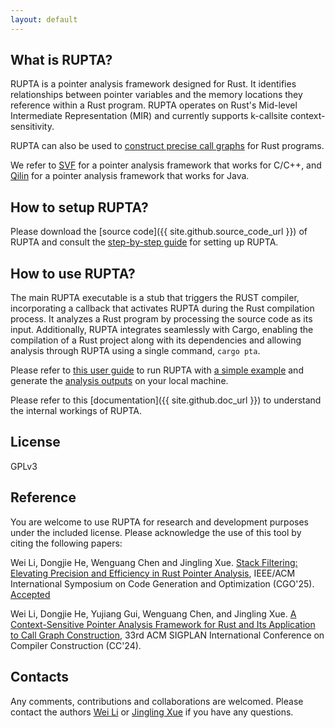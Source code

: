 ```yaml
---
layout: default
---
```



## What is RUPTA?

RUPTA is a pointer analysis framework designed for Rust. It identifies relationships between pointer variables and the memory locations they reference within a Rust program. RUPTA operates on Rust's Mid-level Intermediate Representation (MIR) and currently supports k-callsite context-sensitivity.

RUPTA can also be used to [construct precise call graphs](https://github.com/rustanlys/rupta/wiki/Analyze-a-Simple-Rust-Program#dump-the-call-graph) for Rust programs.

We refer to [SVF](https://svf-tools.github.io/SVF) for a pointer analysis framework that works for C/C++, and [Qilin](https://qilinpta.github.io/Qilin) for a pointer analysis framework that works for Java.

## How to setup RUPTA?

Please download the [source code]({{ site.github.source_code_url }}) of RUPTA and consult the [step-by-step guide](https://github.com/rustanlys/rupta/wiki/Setup-Guide) for setting up RUPTA.
## How to use RUPTA?

The main RUPTA executable is a stub that triggers the RUST compiler, incorporating a callback that activates RUPTA during the Rust compilation process. It analyzes a Rust program by processing the source code as its input. Additionally, RUPTA integrates seamlessly with Cargo, enabling the compilation of a Rust project along with its dependencies and allowing analysis through RUPTA using a single command, `cargo pta`.

Please refer to [this user guide](https://github.com/rustanlys/rupta/wiki/User-Guide) to run RUPTA with [a simple example](https://github.com/rustanlys/rupta/wiki/Analyze-a-Simple-Rust-Program) and generate the [analysis outputs](https://github.com/rustanlys/rupta/wiki/User-Guide#output-options) on your local machine.

Please refer to this [documentation]({{ site.github.doc_url }}) to understand the internal workings of RUPTA.

## License

GPLv3

## Reference

You are welcome to use RUPTA for research and development purposes under the included license. Please acknowledge the use of this tool by citing the following papers:

Wei Li, Dongjie He, Wenguang Chen and Jingling Xue. [Stack Filtering: Elevating Precision and Efficiency in Rust Pointer Analysis](), IEEE/ACM International Symposium on Code Generation and Optimization (CGO'25). [Accepted]()

Wei Li, Dongjie He, Yujiang Gui, Wenguang Chen, and Jingling Xue. [A Context-Sensitive Pointer Analysis Framework for Rust and Its Application to Call Graph Construction](https://doi.org/10.1145/3640537.3641574), 33rd ACM SIGPLAN International Conference on Compiler Construction (CC'24). 

## Contacts

Any comments, contributions and collaborations are welcomed. Please contact the authors [Wei Li](mailto:liwei@cse.unsw.edu.au) or [Jingling Xue](mailto:jingling@cse.unsw.edu.au) if you have any questions.

